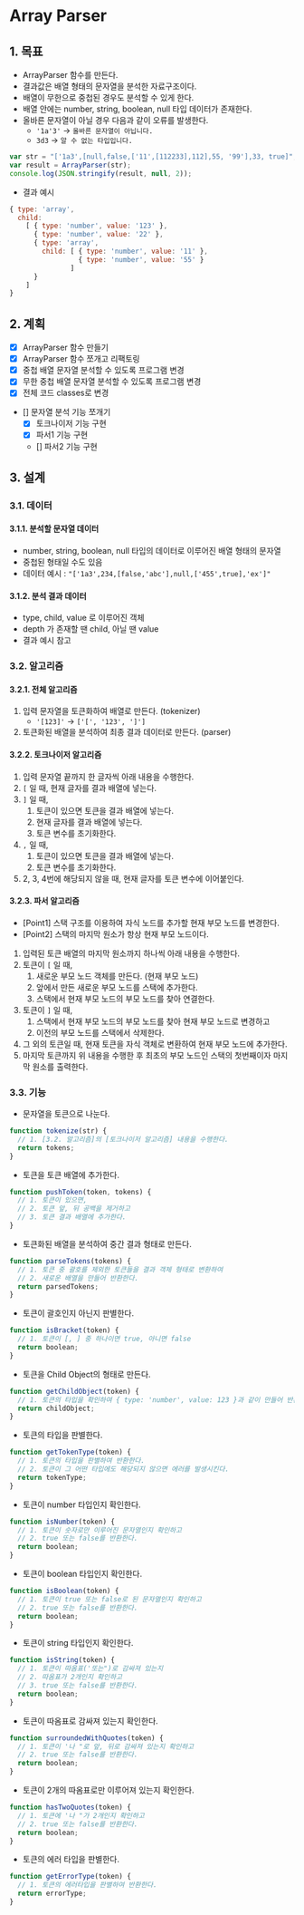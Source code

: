 # Array Parser

## 1. 목표

- ArrayParser 함수를 만든다.
- 결과값은 배열 형태의 문자열을 분석한 자료구조이다.
- 배열이 무한으로 중첩된 경우도 분석할 수 있게 한다.
- 배열 안에는 number, string, boolean, null 타입 데이터가 존재한다.
- 올바른 문자열이 아닐 경우 다음과 같이 오류를 발생한다.
  * `'1a'3'` -> `올바른 문자열이 아닙니다.`
  * `3d3` -> `알 수 없는 타입입니다.`

```javascript
var str = "['1a3',[null,false,['11',[112233],112],55, '99'],33, true]";
var result = ArrayParser(str);
console.log(JSON.stringify(result, null, 2));
```

- 결과 예시

```javascript
{ type: 'array',
  child:
    [ { type: 'number', value: '123' },
      { type: 'number', value: '22' },
      { type: 'array',
        child: [ { type: 'number', value: '11' },
                 { type: 'number', value: '55' }
               ] 
      }
    ] 
}
```

## 2. 계획

- [x] ArrayParser 함수 만들기
- [x] ArrayParser 함수 쪼개고 리팩토링
- [x] 중첩 배열 문자열 분석할 수 있도록 프로그램 변경
- [x] 무한 중첩 배열 문자열 분석할 수 있도록 프로그램 변경
- [x] 전체 코드 classes로 변경
- [] 문자열 분석 기능 쪼개기
  - [x] 토크나이저 기능 구현
  - [x] 파서1 기능 구현
  - [] 파서2 기능 구현

## 3. 설계

### 3.1. 데이터

#### 3.1.1. 분석할 문자열 데이터

- number, string, boolean, null 타입의 데이터로 이루어진 배열 형태의 문자열
- 중첩된 형태일 수도 있음
- 데이터 예시 : `"['1a3',234,[false,'abc'],null,['455',true],'ex']"`

#### 3.1.2. 분석 결과 데이터

- type, child, value 로 이루어진 객체
- depth 가 존재할 땐 child, 아닐 땐 value
- 결과 예시 참고

### 3.2. 알고리즘

#### 3.2.1. 전체 알고리즘

1. 입력 문자열을 토큰화하여 배열로 만든다. (tokenizer)
    - `'[123]'` -> `['[', '123', ']']`
2. 토큰화된 배열을 분석하여 최종 결과 데이터로 만든다. (parser)

#### 3.2.2. 토크나이저 알고리즘

1. 입력 문자열 끝까지 한 글자씩 아래 내용을 수행한다.
2. `[` 일 때, 현재 글자를 결과 배열에 넣는다.
3. `]` 일 때,
    1. 토큰이 있으면 토큰을 결과 배열에 넣는다.
    2. 현재 글자를 결과 배열에 넣는다.
    3. 토큰 변수를 초기화한다.
4. `,` 일 때,
    1. 토큰이 있으면 토큰을 결과 배열에 넣는다.
    2. 토큰 변수를 초기화한다.
5. 2, 3, 4번에 해당되지 않을 때, 현재 글자를 토큰 변수에 이어붙인다.

#### 3.2.3. 파서 알고리즘

- [Point1] 스택 구조를 이용하여 자식 노드를 추가할 현재 부모 노드를 변경한다.
- [Point2] 스택의 마지막 원소가 항상 현재 부모 노드이다.

1. 입력된 토큰 배열의 마지막 원소까지 하나씩 아래 내용을 수행한다.
2. 토큰이 `[` 일 때,
    1. 새로운 부모 노드 객체를 만든다. (현재 부모 노드)
    2. 앞에서 만든 새로운 부모 노드를 스택에 추가한다.
    3. 스택에서 현재 부모 노드의 부모 노드를 찾아 연결한다.
3. 토큰이 `]` 일 때,
    1. 스택에서 현재 부모 노드의 부모 노드를 찾아 현재 부모 노드로 변경하고
    2. 이전의 부모 노드를 스택에서 삭제한다.
4. 그 외의 토큰일 때, 현재 토큰을 자식 객체로 변환하여 현재 부모 노드에 추가한다.
5. 마지막 토큰까지 위 내용을 수행한 후 최초의 부모 노드인 스택의 첫번째이자 마지막 원소를 출력한다.

### 3.3. 기능

- 문자열을 토큰으로 나눈다.

```javascript
function tokenize(str) {
  // 1. [3.2. 알고리즘]의 [토크나이저 알고리즘] 내용을 수행한다.
  return tokens;
}
```

- 토큰을 토큰 배열에 추가한다.

```javascript
function pushToken(token, tokens) {
  // 1. 토큰이 있으면,
  // 2. 토큰 앞, 뒤 공백을 제거하고
  // 3. 토큰 결과 배열에 추가한다.
}
```

- 토큰화된 배열을 분석하여 중간 결과 형태로 만든다.

```javascript
function parseTokens(tokens) {
  // 1. 토큰 중 괄호를 제외한 토큰들을 결과 객체 형태로 변환하여
  // 2. 새로운 배열을 만들어 반환한다.
  return parsedTokens;
}
```

- 토큰이 괄호인지 아닌지 판별한다.

```javascript
function isBracket(token) {
  // 1. 토큰이 [, ] 중 하나이면 true, 아니면 false
  return boolean;
}
```

- 토큰을 Child Object의 형태로 만든다.

```javascript
function getChildObject(token) {
  // 1. 토큰의 타입을 확인하여 { type: 'number', value: 123 }과 같이 만들어 반환한다.
  return childObject;
}
```

- 토큰의 타입을 판별한다.

```javascript
function getTokenType(token) {
  // 1. 토큰의 타입을 판별하여 반환한다.
  // 2. 토큰이 그 어떤 타입에도 해당되지 않으면 에러를 발생시킨다.
  return tokenType;
}
```

- 토큰이 number 타입인지 확인한다.

```javascript
function isNumber(token) {
  // 1. 토큰이 숫자로만 이루어진 문자열인지 확인하고
  // 2. true 또는 false를 반환한다.
  return boolean;
}
```

- 토큰이 boolean 타입인지 확인한다.

```javascript
function isBoolean(token) {
  // 1. 토큰이 true 또는 false로 된 문자열인지 확인하고
  // 2. true 또는 false를 반환한다.
  return boolean;
}
```

- 토큰이 string 타입인지 확인한다.

```javascript
function isString(token) {
  // 1. 토큰이 따옴표('또는")로 감싸져 있는지
  // 2. 따옴표가 2개인지 확인하고
  // 3. true 또는 false를 반환한다.
  return boolean;
}
```

- 토큰이 따옴표로 감싸져 있는지 확인한다.

```javascript
function surroundedWithQuotes(token) {
  // 1. 토큰이 '나 "로 앞, 뒤로 감싸져 있는지 확인하고
  // 2. true 또는 false를 반환한다.
  return boolean;
}
```

- 토큰이 2개의 따옴표로만 이루어져 있는지 확인한다.

```javascript
function hasTwoQuotes(token) {
  // 1. 토큰에 '나 "가 2개인지 확인하고
  // 2. true 또는 false를 반환한다.
  return boolean;
}
```

- 토큰의 에러 타입을 판별한다.

```javascript
function getErrorType(token) {
  // 1. 토큰의 에러타입을 판별하여 반환한다.
  return errorType;
}
```